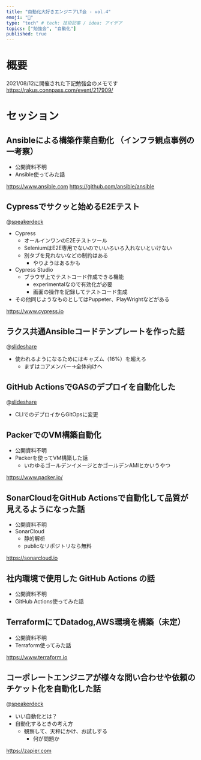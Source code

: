 ```yaml
---
title: "自動化大好きエンジニアLT会 - vol.4"
emoji: "🍣"
type: "tech" # tech: 技術記事 / idea: アイデア
topics: ["勉強会", "自動化"]
published: true
---
```

# 概要

2021/08/12に開催された下記勉強会のメモです
https://rakus.connpass.com/event/217909/

# セッション

## Ansibleによる構築作業自動化 （インフラ観点事例の一考察）

- 公開資料不明
- Ansible使ってみた話

https://www.ansible.com
https://github.com/ansible/ansible

## Cypressでサクッと始めるE2Eテスト

@[speakerdeck](8ebd8dd13ded49298831f4fa72afe906)

- Cypress
  - オールインワンのE2Eテストツール
  - SeleniumはE2E専用でないのでいいろいろ入れないといけない
  - 別タブを見れないなどの制約はある
    - やりようはあるかも
- Cypress Studio
  - ブラウザ上でテストコード作成できる機能
    - experimentalなので有効化が必要
    - 画面の操作を記録してテストコード生成
- その他同じようなものとしてはPuppeter、PlayWrightなどがある

https://www.cypress.io

## ラクス共通Ansibleコードテンプレートを作った話

@[slideshare](uiTuWzZzZtWYcZ)

- 使われるようになるためにはキャズム（16%）を超えろ
  - まずはコアメンバー->全体向けへ

## GitHub ActionsでGASのデプロイを自動化した

@[slideshare](yJnFteWLtuzs7S)

- CLIでのデプロイからGitOpsに変更

## PackerでのVM構築自動化

- 公開資料不明
- Packerを使ってVM構築した話
  - いわゆるゴールデンイメージとかゴールデンAMIとかいうやつ

https://www.packer.io/

## SonarCloudをGitHub Actionsで自動化して品質が見えるようになった話

- 公開資料不明
- SonarCloud
  - 静的解析
  - publicなリポジトリなら無料

https://sonarcloud.io

## 社内環境で使用した GitHub Actions の話

- 公開資料不明
- GitHub Actions使ってみた話

## TerraformにてDatadog,AWS環境を構築（未定）

- 公開資料不明
- Terraform使ってみた話

https://www.terraform.io

## コーポレートエンジニアが様々な問い合わせや依頼のチケット化を自動化した話

@[speakerdeck](001e8bf6eb0f4ef1b0dcfa0d84420052)

- いい自動化とは？
- 自動化するときの考え方
  - 観察して、天秤にかけ、お試しする
    - 何が問題か

https://zapier.com

